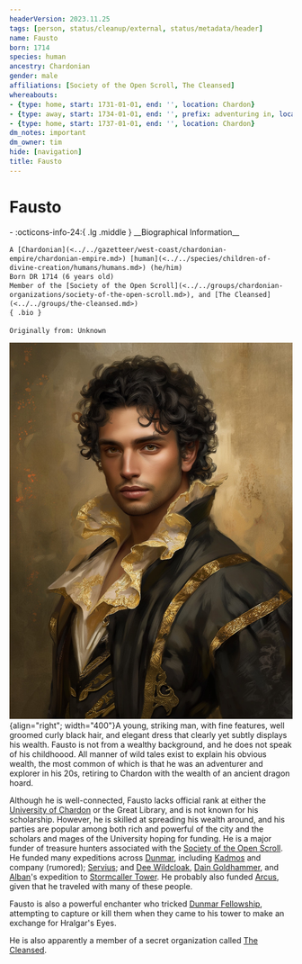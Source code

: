 ```yaml
---
headerVersion: 2023.11.25
tags: [person, status/cleanup/external, status/metadata/header]
name: Fausto
born: 1714
species: human
ancestry: Chardonian
gender: male
affiliations: [Society of the Open Scroll, The Cleansed]
whereabouts:
- {type: home, start: 1731-01-01, end: '', location: Chardon}
- {type: away, start: 1734-01-01, end: '', prefix: adventuring in, location: West Coast Region}
- {type: home, start: 1737-01-01, end: '', location: Chardon}
dm_notes: important
dm_owner: tim
hide: [navigation]
title: Fausto
---
```

# Fausto
<div class="grid cards ext-narrow-margin ext-one-column" markdown>
- :octicons-info-24:{ .lg .middle } __Biographical Information__

    A [Chardonian](<../../gazetteer/west-coast/chardonian-empire/chardonian-empire.md>) [human](<../../species/children-of-divine-creation/humans/humans.md>) (he/him)  
    Born DR 1714 (6 years old)  
    Member of the [Society of the Open Scroll](<../../groups/chardonian-organizations/society-of-the-open-scroll.md>), and [The Cleansed](<../../groups/the-cleansed.md>)  
    { .bio }

    Originally from: Unknown
</div>





![Fausto](../../assets/fausto.jpg){align="right"; width="400"}A young, striking man, with fine features, well groomed curly black hair, and elegant dress that clearly yet subtly displays his wealth. Fausto is not from a wealthy background, and he does not speak of his childhoood. All manner of wild tales exist to explain his obvious wealth, the most common of which is that he was an adventurer and explorer in his 20s, retiring to Chardon with the wealth of an ancient dragon hoard. 

Although he is well-connected, Fausto lacks official rank at either the [University of Chardon](<../../gazetteer/west-coast/chardonian-empire/chardon/university-of-chardon.md>) or the Great Library, and is not known for his scholarship. However, he is skilled at spreading his wealth around, and his parties are popular among both rich and powerful of the city and the scholars and mages of the University hoping for funding. He is a major funder of treasure hunters associated with the [Society of the Open Scroll](<../../groups/chardonian-organizations/society-of-the-open-scroll.md>). He funded many expeditions across [Dunmar](<../../gazetteer/greater-dunmar/realms/dunmar/dunmar.md>), including [Kadmos](<./kadmos.md>) and company (rumored); [Servius](<./servius.md>); and [Dee Wildcloak](<../halflings/dee-wildcloak.md>), [Dain Goldhammer](<../dwarves/dain-goldhammer.md>), and [Alban](<./alban.md>)'s expedition to [Stormcaller Tower](<../../gazetteer/greater-dunmar/dunmari-basin/stormcaller-tower.md>). He probably also funded [Arcus](<./arcus.md>), given that he traveled with many of these people.

Fausto is also a powerful enchanter who tricked [Dunmar Fellowship](<../pcs/dunmar-fellowship/dunmar-fellowship.md>), attempting to capture or kill them when they came to his tower to make an exchange for Hralgar's Eyes. 

He is also apparently a member of a secret organization called [The Cleansed](<../../groups/the-cleansed.md>). 

